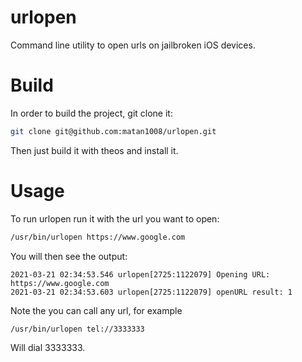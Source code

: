 # urlopen

Command line utility to open urls on jailbroken iOS devices.

# Build

In order to build the project, git clone it:

```sh
git clone git@github.com:matan1008/urlopen.git
```

Then just build it with theos and install it.


# Usage

To run urlopen run it with the url you want to open:

```sh
/usr/bin/urlopen https://www.google.com
```

You will then see the output:
```
2021-03-21 02:34:53.546 urlopen[2725:1122079] Opening URL: https://www.google.com
2021-03-21 02:34:53.603 urlopen[2725:1122079] openURL result: 1
```

Note the you can call any url, for example
```sh
/usr/bin/urlopen tel://3333333
```

Will dial 3333333.
